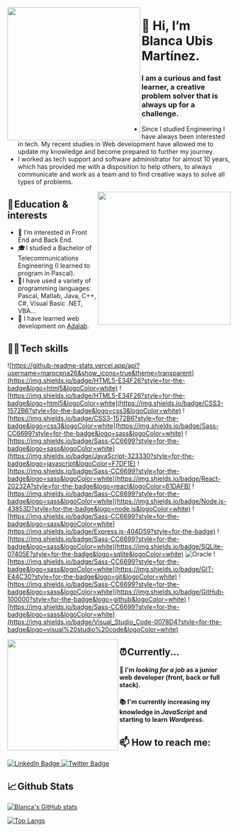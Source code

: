 <a href="https://lottiefiles.com/94056-development"> <img align="left" width="300" height="300" src="https://user-images.githubusercontent.com/13077932/211225964-45cc58e0-9331-4f9b-b6b3-e2d422ae123c.gif"> </a>

# 👋 Hi, I’m Blanca Ubis Martínez.

### I am a curious and fast learner, a creative problem solver that is always up for a challenge. 

- Since I studied Engineering I have always been interested in tech. My recent studies in Web development have allowed me to update my knowledge and become prepared to further my journey.
- I worked as tech support and software administrator for almost 10 years, which has provided me with a disposition to help others, to always communicate and work as a team and to find creative ways to solve all types of problems.

<a href="https://lottiefiles.com/63487-programming-computer"> <img align="right" width="300" height="300" src="https://user-images.githubusercontent.com/13077932/211225619-5c8360c1-5012-4e02-b9f4-8422750c30e3.gif"> </a>
## 🎒 Education & interests

- 👀 I’m interested in Front End and Back End.
- 🎓 I studied a Bachelor of Telecommunications Engineering (I learned to program in Pascal).
- 💾 I have used a variety of programming languages: Pascal, Matlab, Java, C++, C#, Visual Basic .NET, VBA...
- 🌱 I have learned web development on [Adalab](https://adalab.es/).

## 👩‍💻 Tech skills

![https://github-readme-stats.vercel.app/api?username=marocena26&show_icons=true&theme=transparent](https://img.shields.io/badge/HTML5-E34F26?style=for-the-badge&logo=html5&logoColor=white)
![https://img.shields.io/badge/HTML5-E34F26?style=for-the-badge&logo=html5&logoColor=white](https://img.shields.io/badge/CSS3-1572B6?style=for-the-badge&logo=css3&logoColor=white)
![https://img.shields.io/badge/CSS3-1572B6?style=for-the-badge&logo=css3&logoColor=white](https://img.shields.io/badge/Sass-CC6699?style=for-the-badge&logo=sass&logoColor=white)
![https://img.shields.io/badge/Sass-CC6699?style=for-the-badge&logo=sass&logoColor=white](https://img.shields.io/badge/JavaScript-323330?style=for-the-badge&logo=javascript&logoColor=F7DF1E)
![https://img.shields.io/badge/Sass-CC6699?style=for-the-badge&logo=sass&logoColor=white](https://img.shields.io/badge/React-20232A?style=for-the-badge&logo=react&logoColor=61DAFB)
![https://img.shields.io/badge/Sass-CC6699?style=for-the-badge&logo=sass&logoColor=white](https://img.shields.io/badge/Node.js-43853D?style=for-the-badge&logo=node.js&logoColor=white)
![https://img.shields.io/badge/Sass-CC6699?style=for-the-badge&logo=sass&logoColor=white](https://img.shields.io/badge/Express.js-404D59?style=for-the-badge)
![https://img.shields.io/badge/Sass-CC6699?style=for-the-badge&logo=sass&logoColor=white](https://img.shields.io/badge/SQLite-07405E?style=for-the-badge&logo=sqlite&logoColor=white)
![Oracle](https://img.shields.io/badge/Oracle-F80000?style=for-the-badge&logo=oracle&logoColor=white)
![https://img.shields.io/badge/Sass-CC6699?style=for-the-badge&logo=sass&logoColor=white](https://img.shields.io/badge/GIT-E44C30?style=for-the-badge&logo=git&logoColor=white)
![https://img.shields.io/badge/Sass-CC6699?style=for-the-badge&logo=sass&logoColor=white](https://img.shields.io/badge/GitHub-100000?style=for-the-badge&logo=github&logoColor=white)
![https://img.shields.io/badge/Sass-CC6699?style=for-the-badge&logo=sass&logoColor=white](https://img.shields.io/badge/Visual_Studio_Code-0078D4?style=for-the-badge&logo=visual%20studio%20code&logoColor=white)

<a href="https://lottiefiles.com/63258-career-animation"> <img align="left" width="250" height="250" src="https://user-images.githubusercontent.com/13077932/211226595-76e09a76-eaff-4ac8-bff8-9a0feab99f12.gif"> </a>
## ⏰ Currently...

#### 🚀 I'm *looking for a job* as a junior web developer (front, back or full stack).
#### 📚 I'm currently increasing my knowledge in *JavaScript* and starting to learn *Wordpress*. 

## 📫 How to reach me:
<div id="badges">
  <a href="https://www.linkedin.com/in/blanca-ubis-martinez/">
    <img src="https://img.shields.io/badge/LinkedIn-indigo?style=for-the-badge&logo=linkedin&logoColor=white" alt="LinkedIn Badge"/>
  </a>
  <a href="https://twitter.com/blaumart87">
    <img src="https://img.shields.io/badge/Twitter-blue?style=for-the-badge&logo=twitter&logoColor=white" alt="Twitter Badge"/>
  </a>
</div>

## 📈 Github Stats

[![Blanca's GitHub stats](https://github-readme-stats.vercel.app/api?username=blancaum&theme=material-palenight&layout=compact)](https://github.com/blancaum/github-readme-stats)

[![Top Langs](https://github-readme-stats.vercel.app/api/top-langs/?username=blancaum&theme=material-palenight&layout=compact)](https://github.com/blancaum/github-readme-stats)

<!---
blancaum/blancaum is a ✨ special ✨ repository because its `README.md` (this file) appears on your GitHub profile.
You can click the Preview link to take a look at your changes.
--->
